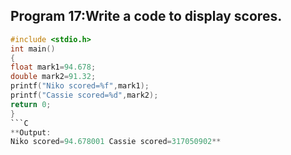 ## Program 17:Write a code to display scores.
```C
#include <stdio.h>
int main() 
{
float mark1=94.678;
double mark2=91.32;
printf("Niko scored=%f",mark1);
printf("Cassie scored=%d",mark2);
return 0;
}
```C
**Output:
Niko scored=94.678001 Cassie scored=317050902**

